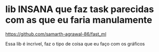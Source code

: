 # lib INSANA que faz task parecidas com as que eu faria manulamente

https://github.com/samarth-agrawal-86/fast_ml

Essa lib é incrivel, faz o tipo de coisa que eu faço com os gráficos